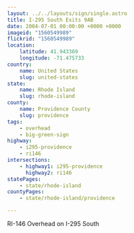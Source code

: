 ```yaml
---
layout: ../../layouts/sign/single.astro
title: I-295 South Exits 9AB
date: 2004-07-01 00:00:00 +0000 +0000
imageid: "1560549989"
flickrid: "1560549989"
location:
    latitude: 41.943369
    longitude: -71.475733
country:
    name: United States
    slug: united-states
state:
    name: Rhode Island
    slug: rhode-island
county:
    name: Providence County
    slug: providence
tags:
    - overhead
    - big-green-sign
highway:
    - i295-providence
    - ri146
intersections:
    - highway1: i295-providence
      highway2: ri146
statePages:
    - state/rhode-island
countyPages:
    - state/rhode-island/providence

---
```

RI-146 Overhead on I-295 South